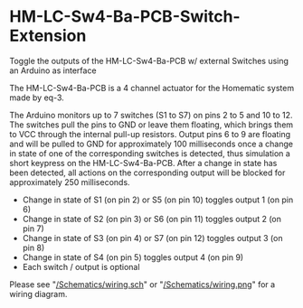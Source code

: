 # HM-LC-Sw4-Ba-PCB-Switch-Extension
Toggle the outputs of the HM-LC-Sw4-Ba-PCB w/ external Switches using an Arduino as interface

The HM-LC-Sw4-Ba-PCB is a 4 channel actuator for the Homematic system made by eq-3.

The Arduino monitors up to 7 switches (S1 to S7) on pins 2 to 5 and 10 to 12. The switches pull the pins to GND or leave them floating, which brings them to VCC through the internal pull-up resistors. Output pins 6 to 9 are floating and will be pulled to GND for approximately 100 milliseconds once a change in state of one of the corresponding switches is detected, thus simulation a short keypress on the HM-LC-Sw4-Ba-PCB. After a change in state has been detected, all actions on the corresponding output will be blocked for approximately 250 milliseconds.

- Change in state of S1 (on pin 2) or S5 (on pin 10) toggles output 1 (on pin 6)
- Change in state of S2 (on pin 3) or S6 (on pin 11) toggles output 2 (on pin 7)
- Change in state of S3 (on pin 4) or S7 (on pin 12) toggles output 3 (on pin 8)
- Change in state of S4 (on pin 5) toggles output 4 (on pin 9)
- Each switch / output is optional

Please see "[/Schematics/wiring.sch](/Schematics/wiring.sch)" or "[/Schematics/wiring.png](/Schematics/wiring.png)" for a wiring diagram.
